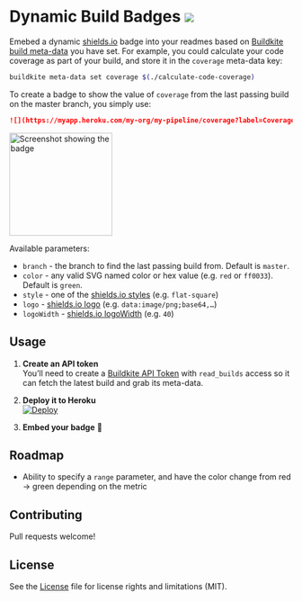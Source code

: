 # Dynamic Build Badges ![](https://img.shields.io/badge/Woot-100%-green.svg?style=flat-square)

Emebed a dynamic [shields.io](http://shields.io) badge into your readmes based on [Buildkite build meta-data](https://buildkite.com/docs/guides/build-meta-data) you have set. For example, you could calculate your code coverage as part of your build, and store it in the `coverage` meta-data key:

```bash
buildkite meta-data set coverage $(./calculate-code-coverage)
```

To create a badge to show the value of `coverage` from the last passing build on the master branch, you simply use:

```markdown
![](https://myapp.heroku.com/my-org/my-pipeline/coverage?label=Coverage)
```

<img width="183" alt="Screenshot showing the badge" src="https://cloud.githubusercontent.com/assets/153/14534212/7dcfdf06-02ab-11e6-9dd3-d63c637c609f.png">

Available parameters:

* `branch` - the branch to find the last passing build from. Default is `master`.
* `color` - any valid SVG named color or hex value (e.g. `red` or `ff0033`). Default is `green`.
* `style` - one of the [shields.io styles](http://shields.io/#styles) (e.g. `flat-square`)
* `logo` - [shields.io logo](http://shields.io/#styles) (e.g. `data:image/png;base64,…`)
* `logoWidth` - [shields.io logoWidth](http://shields.io/#styles) (e.g. `40`)

## Usage

1. **Create an API token**<br>You’ll need to create a [Buildkite API Token](https://buildkite.com/user/api-access-tokens) with `read_builds` access so it can fetch the latest build and grab its meta-data.

1. **Deploy it to Heroku** <br>[![Deploy](https://www.herokucdn.com/deploy/button.svg)](https://heroku.com/deploy)

4. **Embed your badge** :tada:

## Roadmap

* Ability to specify a `range` parameter, and have the color change from red → green depending on the metric

## Contributing

Pull requests welcome!

## License

See the [License](License.md) file for license rights and limitations (MIT).
